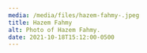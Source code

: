 ```yaml
---
media: /media/files/hazem-fahmy-.jpeg
title: Hazem Fahmy
alt: Photo of Hazem Fahmy.
date: 2021-10-18T15:12:00-0500
---
```

